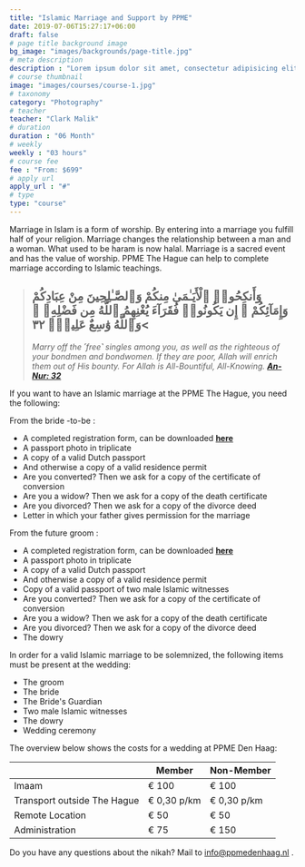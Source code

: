 ```yaml
---
title: "Islamic Marriage and Support by PPME"
date: 2019-07-06T15:27:17+06:00
draft: false
# page title background image
bg_image: "images/backgrounds/page-title.jpg"
# meta description
description : "Lorem ipsum dolor sit amet, consectetur adipisicing elit, sed do eiusmod tempor incididunt ut labore. dolore magna aliqua. Ut enim ad minim veniam, quis nostrud."
# course thumbnail
image: "images/courses/course-1.jpg"
# taxonomy
category: "Photography"
# teacher
teacher: "Clark Malik"
# duration
duration : "06 Month"
# weekly
weekly : "03 hours"
# course fee
fee : "From: $699"
# apply url
apply_url : "#"
# type
type: "course"
---
```




Marriage in Islam is a form of worship. By entering into a marriage you fulfill half of your religion. Marriage changes the relationship between a man and a woman. What used to be haram is now halal. Marriage is a sacred event and has the value of worship. PPME The Hague can help to complete marriage according to Islamic teachings.


>## وَأَنكِحُوا۟ ٱلْأَيَـٰمَىٰ مِنكُمْ وَٱلصَّـٰلِحِينَ مِنْ عِبَادِكُمْ وَإِمَآئِكُمْ ۚ إِن يَكُونُوا۟ فُقَرَآءَ يُغْنِهِمُ ٱللَّهُ مِن فَضْلِهِۦ ۗ >وَٱللَّهُ وَٰسِعٌ عَلِيمٌۭ ٣٢
>
>
>*Marry off the ˹free˺ singles among you, as well as the righteous of your bondmen and bondwomen. If they are poor, Allah will enrich them out of His bounty. For Allah is All-Bountiful, All-Knowing. [**An-Nur: 32**](https://quran.com/24/32)*

If you want to have an Islamic marriage at the PPME The Hague, you need the following:

From the bride -to-be :


* A completed registration form, can be downloaded [**here**](/forms/Aanmeldformulier.docx)
* A passport photo in triplicate
* A copy of a valid Dutch passport
* And otherwise a copy of a valid residence permit
* Are you converted? Then we ask for a copy of the certificate of conversion
* Are you a widow? Then we ask for a copy of the death certificate
* Are you divorced? Then we ask for a copy of the divorce deed
* Letter in which your father gives permission for the marriage

From the future groom :


* A completed registration form, can be downloaded [**here**](/forms/Aanmeldformulier.docx)
* A passport photo in triplicate
* A copy of a valid Dutch passport
* And otherwise a copy of a valid residence permit
* Copy of a valid passport of two male Islamic witnesses
* Are you converted? Then we ask for a copy of the certificate of conversion
* Are you a widow? Then we ask for a copy of the death certificate
* Are you divorced? Then we ask for a copy of the divorce deed
* The dowry

In order for a valid Islamic marriage to be solemnized, the following items must be present at the wedding:


* The groom
* The bride
* The Bride's Guardian
* Two male Islamic witnesses
* The dowry
* Wedding ceremony

The overview below shows the costs for a wedding at PPME Den Haag:


|                              | **Member**   | **Non-Member** | 
| ---------------------------- | ----------- | -------------- |
| Imaam                        | € 100       | € 100          |
| Transport outside The Hague  | € 0,30 p/km | € 0,30 p/km    |
| Remote Location              | € 50        | € 50           | 
| Administration               | € 75        | € 150          |

Do you have any questions about the nikah? Mail to info@ppmedenhaag.nl .